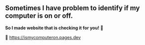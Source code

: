 ## Sometimes I have problem to identify if my computer is on or off.

**So I made website that is checking it for you!** :tada:

:link: https://ismycomputeron.pages.dev
